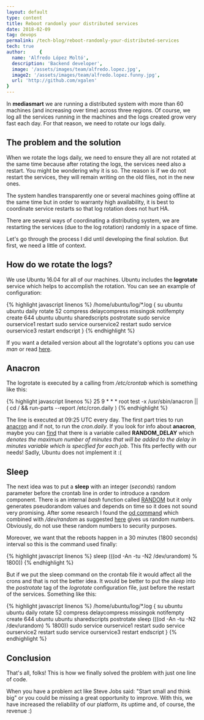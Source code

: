 ```yaml
---
layout: default
type: content
title: Reboot randomly your distributed services
date: 2018-02-09
tag: devops
permalink: /tech-blog/reboot-randomly-your-distributed-services
tech: true
author:     {
  name: 'Alfredo López Moltó',
  description: 'Backend developer',
  image: '/assets/images/team/alfredo.lopez.jpg',
  image2: '/assets/images/team/alfredo.lopez.funny.jpg',
  url: 'http://github.com/xgalen'
}
---
```


In **mediasmart** we are running a distributed system with more than 60 machines (and increasing over time) across three regions. Of course, we log all the services running in the machines and the logs created grow very fast each day. For that reason, we need to rotate our logs daily.

## The problem and the solution

When we rotate the logs daily, we need to ensure they all are not rotated at the same time because after rotating the logs, the services need also a restart. You might be wondering why it is so. The reason is if we do not restart the services, they will remain writing on the old files, not in the new ones.

The system handles transparently one or several machines going offline at the same time but in order to warranty high availability, it is best to coordinate service restarts so that log rotation does not hurt HA.

There are several ways of coordinating a distributing system, we are restarting the services (due to the log rotation) randomly in a space of time.

Let's go through the process I did until developing the final solution. But first, we need a little of context.

## How do we rotate the logs?

We use Ubuntu 16.04 for all of our machines. Ubuntu includes the **logrotate** service which helps to accomplish the rotation. You can see an example of configuration:

{% highlight javascript linenos %}
/home/ubuntu/log/*.log {
	su ubuntu ubuntu
	daily
	rotate 52
	compress
	delaycompress
	missingok
	notifempty
	create 644 ubuntu ubuntu
	sharedscripts
	postrotate
		sudo service ourservice1 restart
		sudo service ourservice2 restart
		sudo service ourservice3 restart
	endscript
}
{% endhighlight %}

If you want a detailed version about all the logrotate's options you can use *man* or read [here](https://www.digitalocean.com/community/tutorials/how-to-manage-logfiles-with-logrotate-on-ubuntu-16-04).

## Anacron

The logrotate is executed by a calling from */etc/crontab* which is something like this:

{% highlight javascript linenos %}
25 9 * * *   root    test -x /usr/sbin/anacron || ( cd / && run-parts --report /etc/cron.daily )
{% endhighlight %} 

The line is executed at 09:25 UTC every day. The first part tries to run [anacron](http://manpages.ubuntu.com/manpages/trusty/man8/anacron.8.html) and if not, to run the *cron.daily*.
If you look for info about **anacron**, maybe you can [find](https://www.systutorials.com/docs/linux/man/5-anacrontab/) that there is a variable called **RANDOM\_DELAY** which *denotes the maximum number of minutes that will be added to the delay in minutes variable which is specified for each job*. This fits perfectly with our needs! Sadly, Ubuntu does not implement it :(

## Sleep

The next idea was to put a **sleep** with an integer (*seconds*) random parameter before the crontab line in order to introduce a random component.
There is an internal *bash* function called [RANDOM](http://tldp.org/LDP/abs/html/randomvar.html) but it only generates pseudorandom values and depends on time so it does not sound very promising.
After some research I found the [od command](http://man7.org/linux/man-pages/man1/od.1.html) which combined with */dev/random* as suggested [here](https://www.eduonix.com/blog/shell-scripting/generating-random-numbers-in-linux-shell-scripting/) gives us random numbers. Obviously, do not use these random numbers to security purposes. 

Moreover, we want that the reboots happen in a 30 minutes (1800 seconds) interval so this is the command used finally:

{% highlight javascript linenos %}
sleep $(($(od -An -tu -N2 /dev/urandom) % 1800))
{% endhighlight %}

But if we put the sleep command on the crontab file it would affect all the crons and that is not the better idea. It would be better to put the *sleep* into the *postrotate* tag of the *logrotate* configuration file, just before the restart of the services. Something like this:

{% highlight javascript linenos %}
/home/ubuntu/log/*.log {
	su ubuntu ubuntu
	daily
	rotate 52
	compress
	delaycompress
	missingok
	notifempty
	create 644 ubuntu ubuntu
	sharedscripts
	postrotate
		sleep $(($(od -An -tu -N2 /dev/urandom) % 1800))
		sudo service ourservice1 restart
		sudo service ourservice2 restart
		sudo service ourservice3 restart
	endscript
}
{% endhighlight %}

## Conclusion

That's all, folks! This is how we finally solved the problem with just one line of code.

When you have a problem act like Steve Jobs said: "Start small and think big" or you could be missing a great opportunity to improve. With this, we have increased the reliability of our platform, its uptime and, of course, the revenue :)
